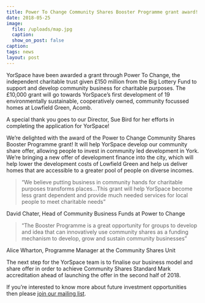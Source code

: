 ```yaml
---
title: Power To Change Community Shares Booster Programme grant award!
date: 2018-05-25
image:
  file: /uploads/map.jpg
  caption:
  show_on_post: false
caption:
tags: news
layout: post
---
```

YorSpace have been awarded a grant through Power To Change, the independent charitable trust given £150 million from the Big Lottery Fund to support and develop community business for charitable purposes. The £10,000 grant will go towards YorSpace’s first development of 19 environmentally sustainable, cooperatively owned, community focussed homes at Lowfield Green, Acomb.

A special thank you goes to our Director, Sue Bird for her efforts in completing the application for YorSpace!

We’re delighted with the award of the Power to Change Community Shares Booster Programme grant! It will help YorSpace develop our community share offer, allowing people to invest in community led development in York. We’re bringing a new offer of development finance into the city, which will help lower the development costs of Lowfield Green and help us deliver homes that are accessible to a greater pool of people on diverse incomes.

> “We believe putting business in community hands for charitable purposes transforms places…This grant will help YorSpace become less grant dependent and provide much needed services for local people to meet charitable needs”

David Chater, Head of Community Business Funds at Power to Change

> “The Booster Programme is a great opportunity for groups to develop and idea that can innovatively use community shares as a funding mechanism to develop, grow and sustain community businesses”

Alice Wharton, Programme Manager at the Community Shares Unit

The next step for the YorSpace team is to finalise our business model and share offer in order to achieve Community Shares Standard Mark accreditation ahead of launching the offer in the second half of 2018.

If you’re interested to know more about future investment opportunities then please [join our mailing list](https://yorspace.us16.list-manage.com/subscribe?u=87de39e1c0b0e9d7ec221831c&id=c3ded908a6).
